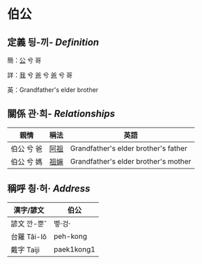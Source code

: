 # 伯公
## 定義 딍-끼- _Definition_
簡：[公](member8.md) 兮 哥

詳：[我](member1.md) 兮 [爸](member2.md) 兮 [爸](member8.md) 兮 哥

英：Grandfather's elder brother

## 關係 관·희- _Relationships_

親情 | 稱法 | 英語
--- | --- | --- 
伯公 兮 爸 | [阿祖](member29.md) | Grandfather's elder brother's father
伯公 兮 媽 | [祖嫲](member30.md) | Grandfather's elder brother's mother


## 稱呼 칑·허· _Address_

漢字/諺文 | 伯公
--- | ---
諺文 깐-뿐ˆ | 벻·겅·
台羅 Tâi-lô | peh-kong
戴字 Taiji | paek1kong1


